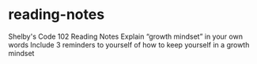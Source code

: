 # reading-notes
Shelby's Code 102 Reading Notes
Explain “growth mindset” in your own words
Include 3 reminders to yourself of how to keep yourself in a growth mindset
